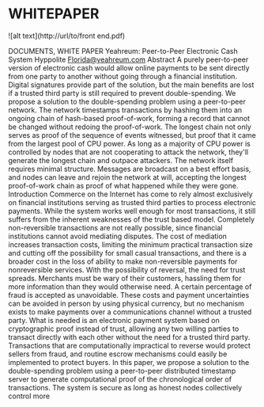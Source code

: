 # WHITEPAPER

![alt text](http://url/to/front end.pdf)



DOCUMENTS, WHITE PAPER
Yeahreum:
Peer-to-Peer Electronic Cash System
Hyppolite
Florida@yeahreum.com
Abstract
A purely peer-to-peer version of electronic cash would allow online payments to be sent directly from one
party to another without going through a financial institution. Digital signatures provide part of the solution,
but the main benefits are lost if a trusted third party is still required to prevent double-spending. We propose a
solution to the double-spending problem using a peer-to-peer network. The network timestamps transactions
by hashing them into an ongoing chain of hash-based proof-of-work, forming a record that cannot be changed
without redoing the proof-of-work. The longest chain not only serves as proof of the sequence of events
witnessed, but proof that it came from the largest pool of CPU power. As long as a majority of CPU power is
controlled by nodes that are not cooperating to attack the network, they'll generate the longest chain and
outpace attackers. The network itself requires minimal structure. Messages are broadcast on a best effort basis,
and nodes can leave and rejoin the network at will, accepting the longest proof-of-work chain as proof of what
happened while they were gone.
Introduction
Commerce on the Internet has come to rely almost exclusively on financial institutions serving as trusted third
parties to process electronic payments. While the system works well enough for most transactions, it still
suffers from the inherent weaknesses of the trust based model. Completely non-reversible transactions are not
really possible, since financial institutions cannot avoid mediating disputes. The cost of mediation increases
transaction costs, limiting the minimum practical transaction size and cutting off the possibility for small
casual transactions, and there is a broader cost in the loss of ability to make non-reversible payments for nonreversible services. With the possibility of reversal, the need for trust spreads. Merchants must be wary of their
customers, hassling them for more information than they would otherwise need. A certain percentage of fraud
is accepted as unavoidable. These costs and payment uncertainties can be avoided in person by using physical
currency, but no mechanism exists to make payments over a communications channel without a trusted party.
What is needed is an electronic payment system based on cryptographic proof instead of trust, allowing any
two willing parties to transact directly with each other without the need for a trusted third party. Transactions
that are computationally impractical to reverse would protect sellers from fraud, and routine escrow
mechanisms could easily be implemented to protect buyers. In this paper, we propose a solution to the
double-spending problem using a peer-to-peer distributed timestamp server to generate computational proof of
the chronological order of transactions. The system is secure as long as honest nodes collectively control more
